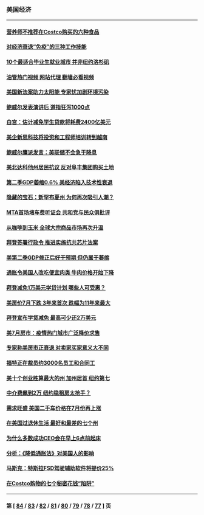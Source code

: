 ### 美国经济
---
#### [营养师不推荐在Costco购买的六种食品](../../pages/ncid1078158/n13803881.md?08290445) 
#### [对经济衰退“免疫”的三种工作技能](../../pages/ncid1078158/n13811080.md?08290445) 
#### [10个最适合毕业生就业城市 并非纽约洛杉矶](../../pages/ncid1078158/n13811681.md?08290445) 
#### [油管热门视频 网站代理 翻墙必看视频](http://209.222.30.114:81/youtube.html?08290445)
#### [美国新法案助力太阳能 专家忧加剧环境污染](../../pages/ncid1078158/n13811356.md?08290445) 
#### [鲍威尔发表演讲后 道指狂泻1000点](../../pages/ncid1078158/n13811019.md?08290445) 
#### [白宫：估计减免学生贷款将耗费2400亿美元](../../pages/ncid1078158/n13810957.md?08290445) 
#### [美企新思科技将投资和工程师培训转到越南](../../pages/ncid1078158/n13810915.md?08290445) 
#### [鲍威尔鹰派发言：美联储不会急于降息](../../pages/ncid1078158/n13810859.md?08290445) 
#### [美北达科他州居民抗议 反对阜丰集团购买土地](../../pages/ncid1078158/n13810771.md?08290445) 
#### [第二季GDP萎缩0.6% 美经济陷入技术性衰退](../../pages/ncid1078158/n13810687.md?08290445) 
#### [隐藏的宝石：新罕布夏州 为何再次吸引人潮？](../../pages/ncid1078158/n13810529.md?08290445) 
#### [MTA首场堵车费听证会 共和党与民众俱批评](../../pages/ncid1078158/n13810470.md?08290445) 
#### [从咖啡到玉米 全球大宗商品市场再次升温](../../pages/ncid1078158/n13810346.md?08290445) 
#### [拜登签署行政令 推进实施抗共芯片法案](../../pages/ncid1078158/n13810148.md?08290445) 
#### [美第二季GDP修正后好于预期 但仍属于萎缩](../../pages/ncid1078158/n13810044.md?08290445) 
#### [通胀令美国人改吃便宜肉类 牛肉价格开始下降](../../pages/ncid1078158/n13809752.md?08290445) 
#### [拜登减免1万美元学贷计划 哪些人可受惠？](../../pages/ncid1078158/n13809400.md?08290445) 
#### [美房价7月下跌 3年来首次 跌幅为11年来最大](../../pages/ncid1078158/n13809389.md?08290445) 
#### [拜登宣布学贷减免 最高可少还2万美元](../../pages/ncid1078158/n13809308.md?08290445) 
#### [美7月房市：疫情热门城市广泛降价求售](../../pages/ncid1078158/n13808987.md?08290445) 
#### [专家称美房市正衰退 对卖家买家意义大不同](../../pages/ncid1078158/n13808627.md?08290445) 
#### [福特正在裁员约3000名员工和合同工](../../pages/ncid1078158/n13807927.md?08290445) 
#### [美十个创业胜算最大的州 加州居首 纽约第七](../../pages/ncid1078158/n13807711.md?08290445) 
#### [中介费飙到2万 纽约稳租房太抢手？](../../pages/ncid1078158/n13807401.md?08290445) 
#### [需求旺盛 美国二手车价格在7月份再上涨](../../pages/ncid1078158/n13807336.md?08290445) 
#### [在美国过退休生活 最好和最差的七个州](../../pages/ncid1078158/n13807260.md?08290445) 
#### [为什么多数成功CEO会在早上6点前起床](../../pages/ncid1078158/n13805603.md?08290445) 
#### [分析：《降低通胀法》对美国人的影响](../../pages/ncid1078158/n13807179.md?08290445) 
#### [马斯克：特斯拉FSD驾驶辅助软件将提价25%](../../pages/ncid1078158/n13807264.md?08290445) 
#### [在Costco购物的七个秘密花钱“陷阱”](../../pages/ncid1078158/n13806268.md?08290445) 

---
#### 第 [ [84](./84.md?08290445) / [83](./83.md?08290445) / [82](./82.md?08290445) / [81](./81.md?08290445) / [80](./80.md?08290445) / [79](./79.md?08290445) / [78](./78.md?08290445) / [77](./77.md?08290445) ] 页
